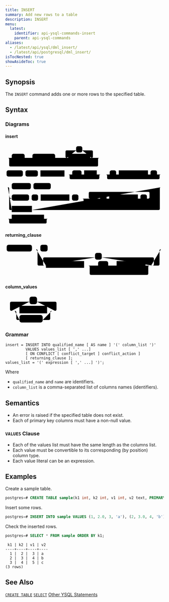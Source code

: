 ```yaml
---
title: INSERT
summary: Add new rows to a table
description: INSERT
menu:
  latest:
    identifier: api-ysql-commands-insert
    parent: api-ysql-commands
aliases:
  - /latest/api/ysql/dml_insert/
  - /latest/api/postgresql/dml_insert/
isTocNested: true
showAsideToc: true
---
```


## Synopsis

The `INSERT` command adds one or more rows to the specified table.

## Syntax

### Diagrams

#### insert

<svg class="rrdiagram" version="1.1" xmlns:xlink="http://www.w3.org/1999/xlink" xmlns="http://www.w3.org/2000/svg" width="613" height="313" viewbox="0 0 613 313"><path class="connector" d="M0 50h25m50 0h30m88 0h20m-123 0q5 0 5 5v8q0 5 5 5h98q5 0 5-5v-8q0-5 5-5m5 0h30m-5 0q-5 0-5-5v-19q0-5 5-5h36m24 0h36q5 0 5 5v19q0 5-5 5m-5 0h40m-359 0q5 0 5 5v23q0 5 5 5h334q5 0 5-5v-23q0-5 5-5m5 0h5m-374 64h5m63 0h10m48 0h10m93 0h30m36 0h10m49 0h20m-130 0q5 0 5 5v8q0 5 5 5h105q5 0 5-5v-8q0-5 5-5m5 0h30m25 0h10m113 0h10m25 0h20m-218 0q5 0 5 5v8q0 5 5 5h193q5 0 5-5v-8q0-5 5-5m5 0h5m-612 49h25m74 0h10m67 0h432m-593 39q0 5 5 5h5m67 0h10m25 0h10m111 0h10m25 0h50m-5 0q-5 0-5-5v-16q0-5 5-5h225q5 0 5 5v16q0 5-5 5m-196 0h10m25 0h10m111 0h10m25 0h40m-290 0q5 0 5 5v8q0 5 5 5h265q5 0 5-5v-8q0-5 5-5m5 0h5q5 0 5-5m-588-39q5 0 5 5v78q0 5 5 5h5m78 0h490q5 0 5-5v-78q0-5 5-5m5 0h5m-613 122h25m125 0h20m-160 0q5 0 5 5v8q0 5 5 5h135q5 0 5-5v-8q0-5 5-5m5 0h5"/><rect class="literal" x="25" y="34" width="50" height="24" rx="7"/><text class="text" x="35" y="50">WITH</text><rect class="literal" x="105" y="34" width="88" height="24" rx="7"/><text class="text" x="115" y="50">RECURSIVE</text><rect class="literal" x="274" y="5" width="24" height="24" rx="7"/><text class="text" x="284" y="21">,</text><a xlink:href="../grammar_diagrams#with-query"><rect class="rule" x="243" y="34" width="86" height="24"/><text class="text" x="253" y="50">with_query</text></a><rect class="literal" x="5" y="98" width="63" height="24" rx="7"/><text class="text" x="15" y="114">INSERT</text><rect class="literal" x="78" y="98" width="48" height="24" rx="7"/><text class="text" x="88" y="114">INTO</text><a xlink:href="../grammar_diagrams#table-name"><rect class="rule" x="136" y="98" width="93" height="24"/><text class="text" x="146" y="114">table_name</text></a><rect class="literal" x="259" y="98" width="36" height="24" rx="7"/><text class="text" x="269" y="114">AS</text><a xlink:href="../grammar_diagrams#alias"><rect class="rule" x="305" y="98" width="49" height="24"/><text class="text" x="315" y="114">alias</text></a><rect class="literal" x="404" y="98" width="25" height="24" rx="7"/><text class="text" x="414" y="114">(</text><a xlink:href="../grammar_diagrams#column-names"><rect class="rule" x="439" y="98" width="113" height="24"/><text class="text" x="449" y="114">column_names</text></a><rect class="literal" x="562" y="98" width="25" height="24" rx="7"/><text class="text" x="572" y="114">)</text><rect class="literal" x="25" y="147" width="74" height="24" rx="7"/><text class="text" x="35" y="163">DEFAULT</text><rect class="literal" x="109" y="147" width="67" height="24" rx="7"/><text class="text" x="119" y="163">VALUES</text><rect class="literal" x="25" y="191" width="67" height="24" rx="7"/><text class="text" x="35" y="207">VALUES</text><rect class="literal" x="102" y="191" width="25" height="24" rx="7"/><text class="text" x="112" y="207">(</text><a xlink:href="../grammar_diagrams#column-values"><rect class="rule" x="137" y="191" width="111" height="24"/><text class="text" x="147" y="207">column_values</text></a><rect class="literal" x="258" y="191" width="25" height="24" rx="7"/><text class="text" x="268" y="207">)</text><rect class="literal" x="333" y="191" width="24" height="24" rx="7"/><text class="text" x="343" y="207">,</text><rect class="literal" x="367" y="191" width="25" height="24" rx="7"/><text class="text" x="377" y="207">(</text><a xlink:href="../grammar_diagrams#column-values"><rect class="rule" x="402" y="191" width="111" height="24"/><text class="text" x="412" y="207">column_values</text></a><rect class="literal" x="523" y="191" width="25" height="24" rx="7"/><text class="text" x="533" y="207">)</text><a xlink:href="../grammar_diagrams#subquery"><rect class="rule" x="25" y="235" width="78" height="24"/><text class="text" x="35" y="251">subquery</text></a><a xlink:href="../grammar_diagrams#returning-clause"><rect class="rule" x="25" y="269" width="125" height="24"/><text class="text" x="35" y="285">returning_clause</text></a></svg>

#### returning_clause
<svg class="rrdiagram" version="1.1" xmlns:xlink="http://www.w3.org/1999/xlink" xmlns="http://www.w3.org/2000/svg" width="565" height="122" viewbox="0 0 565 122"><path class="connector" d="M0 21h5m90 0h30m26 0h409m-450 0q5 0 5 5v48q0 5 5 5h25m-5 0q-5 0-5-5v-19q0-5 5-5h180m24 0h181q5 0 5 5v19q0 5-5 5m-244 0h50m36 0h20m-71 0q5 0 5 5v8q0 5 5 5h46q5 0 5-5v-8q0-5 5-5m5 0h10m103 0h20m-224 0q5 0 5 5v23q0 5 5 5h199q5 0 5-5v-23q0-5 5-5m5 0h25q5 0 5-5v-48q0-5 5-5m5 0h5"/><rect class="literal" x="5" y="5" width="90" height="24" rx="7"/><text class="text" x="15" y="21">RETURNING</text><rect class="literal" x="125" y="5" width="26" height="24" rx="7"/><text class="text" x="135" y="21">*</text><rect class="literal" x="320" y="34" width="24" height="24" rx="7"/><text class="text" x="330" y="50">,</text><a xlink:href="../grammar_diagrams#output-expression"><rect class="rule" x="145" y="63" width="136" height="24"/><text class="text" x="155" y="79">output_expression</text></a><rect class="literal" x="331" y="63" width="36" height="24" rx="7"/><text class="text" x="341" y="79">AS</text><a xlink:href="../grammar_diagrams#output-name"><rect class="rule" x="397" y="63" width="103" height="24"/><text class="text" x="407" y="79">output_name</text></a></svg>

#### column_values

<svg class="rrdiagram" version="1.1" xmlns:xlink="http://www.w3.org/1999/xlink" xmlns="http://www.w3.org/2000/svg" width="178" height="92" viewbox="0 0 178 92"><path class="connector" d="M0 50h25m-5 0q-5 0-5-5v-19q0-5 5-5h57m24 0h57q5 0 5 5v19q0 5-5 5m-133 0h20m88 0h20m-123 0q5 0 5 5v19q0 5 5 5h5m74 0h19q5 0 5-5v-19q0-5 5-5m5 0h25"/><rect class="literal" x="77" y="5" width="24" height="24" rx="7"/><text class="text" x="87" y="21">,</text><a xlink:href="../grammar_diagrams#expression"><rect class="rule" x="45" y="34" width="88" height="24"/><text class="text" x="55" y="50">expression</text></a><rect class="literal" x="45" y="63" width="74" height="24" rx="7"/><text class="text" x="55" y="79">DEFAULT</text></svg>

### Grammar

```
insert = INSERT INTO qualified_name [ AS name ] '(' column_list ')'
         VALUES values_list [ ',' ...]
         [ ON CONFLICT [ conflict_target ] conflict_action ]
         [ returning_clause ];
values_list = '(' expression [ ',' ...] ')';
```

Where

- `qualified_name` and `name` are identifiers.
- `column_list` is a comma-separated list of columns names (identifiers).

## Semantics
 - An error is raised if the specified table does not exist. 
 - Each of primary key columns must have a non-null value.

### `VALUES` Clause
 - Each of the values list must have the same length as the columns list.
 - Each value must be convertible to its corresponding (by position) column type.
 - Each value literal can be an expression.

## Examples

Create a sample table.

```sql
postgres=# CREATE TABLE sample(k1 int, k2 int, v1 int, v2 text, PRIMARY KEY (k1, k2));
```


Insert some rows.

```sql
postgres=# INSERT INTO sample VALUES (1, 2.0, 3, 'a'), (2, 3.0, 4, 'b'), (3, 4.0, 5, 'c');
```


Check the inserted rows.


```sql
postgres=# SELECT * FROM sample ORDER BY k1;
```

```
 k1 | k2 | v1 | v2
----+----+----+----
  1 |  2 |  3 | a
  2 |  3 |  4 | b
  3 |  4 |  5 | c
(3 rows)
```

## See Also

[`CREATE TABLE`](../ddl_create_table)
[`SELECT`](../dml_select)
[Other YSQL Statements](..)
